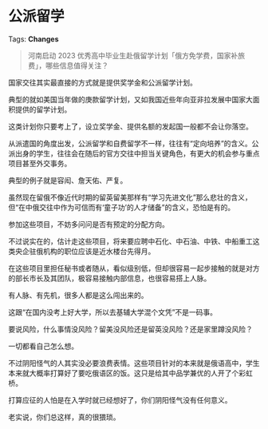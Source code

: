 # 公派留学

Tags: **Changes**

> 河南启动 2023 优秀高中毕业生赴俄留学计划「俄方免学费，国家补旅费」，哪些信息值得关注？



国家交往其实最直接的方式就是提供奖学金和公派留学计划。

典型的就如美国当年做的庚款留学计划，又如我国近些年向亚非拉发展中国家大面积提供的留学计划。

这类计划你只要考上了，设立奖学金、提供名额的发起国一般都不会让你落空。

从派遣国的角度出发，公派留学和自费留学不一样，往往有“定向培养”的含义。公派出身的学生，往往会在随后的官方交往中担当关键角色，有更大的机会参与重点项目甚至外交事务。

典型的例子就是容闳、詹天佑、严复。

虽然现在留俄不像近代时期的留英留美那样有“学习先进文化”那么悲壮的含义，但“在中俄交往中作为可信而有‘童子功’的人才储备”的含义，恐怕是有的。

参加这些项目，不妨多问问是否有预定的分配方向。

不过说实在的，估计走这些项目，将来要应聘中石化、中石油、中铁、中船重工这类央企驻俄机构的职位应该是近水楼台先得月。

在这些项目里担任秘书或者随从，看似级别低，但却很容易一起步接触的就是对方的部长市长及其团队，极容易接触内部信息，也很容易搭上人脉。

有人脉、有先机，很多人都是这么闯出来的。

这跟“在国内没考上好大学，所以去基辅大学混个文凭”不是一码事。

要说风险，什么事情没风险？留美没风险还是留英没风险？还是家里蹲没风险？

一切都看自己怎么想。

不过阴阳怪气的人其实没必要浪费表情。这些项目针对的本来就是俄语高中，学生本来就大概率打算好了要吃俄语区的饭。这只是给其中品学兼优的人开了个彩虹桥。

打算应征的人怕是在入学时就已经想好了，你们阴阳怪气没有任何意义。

老实说，你们总这样，真的很猥琐。



